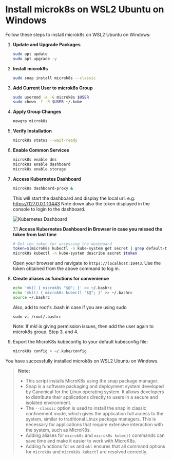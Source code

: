 # Install microk8s on WSL2 Ubuntu on Windows

Follow these steps to install microk8s on WSL2 Ubuntu on Windows:

1. **Update and Upgrade Packages**
    ```bash
    sudo apt update
    sudo apt upgrade -y
    ```

2. **Install microk8s**
    ```bash
    sudo snap install microk8s --classic
    ```

3. **Add Current User to microk8s Group**
    ```bash
    sudo usermod -a -G microk8s $USER
    sudo chown -f -R $USER ~/.kube
    ```

4. **Apply Group Changes**
    ```bash
    newgrp microk8s
    ```

5. **Verify Installation**
    ```bash
    microk8s status --wait-ready
    ```

6. **Enable Common Services**
    ```bash
    microk8s enable dns 
    microk8s enable dashboard 
    microk8s enable storage
    ```
    

7. **Access Kubernetes Dashboard**
    ```bash
    microk8s dashboard-proxy &
    ```
    This will start the dashboard and display the local url. 
    e.g. https://127.0.0.1:10443
    Note down also the token displayed in the console to login to the dashboard. 

    ![Kubernetes Dashboard](./../images/microk8s-dashboard.png)

    
    7.1 **Access Kubernetes Dashboard in Browser in case you missed the token from last time**

    ```bash
    # Get the token for accessing the dashboard
    token=$(microk8s kubectl -n kube-system get secret | grep default-token | cut -d " " -f1)
    microk8s kubectl -n kube-system describe secret $token
    ```

    Open your browser and navigate to `https://localhost:10443`. Use the token obtained from the above command to log in.


8. **Create aliases as functions for convenience**
    ```bash
    echo 'mk() { microk8s "$@"; }' >> ~/.bashrc
    echo 'mkl() { microk8s kubectl "$@"; }' >> ~/.bashrc
    source ~/.bashrc
    ```
    Also, add to root's .bash in case if you are using sudo
    ```
    sudo vi /root/.bashrc 
    ```
    Note: If mkl is giving permission issues, then add the user again to microk8s group. Step 3. and 4.

9. Export the MicroK8s kubeconfig to your default kubeconfig file:
    ```bash
    microk8s config > ~/.kube/config
    ```

You have successfully installed microk8s on WSL2 Ubuntu on Windows.

> **Note:**
> - This script installs MicroK8s using the snap package manager.
> - Snap is a software packaging and deployment system developed by Canonical for the Linux operating system. It allows developers to distribute their applications directly to users in a secure and isolated environment.
> - The `--classic` option is used to install the snap in classic confinement mode, which gives the application full access to the system, similar to traditional Linux package managers. This is necessary for applications that require extensive interaction with the system, such as MicroK8s.
> - Adding aliases for `microk8s` and `microk8s kubectl` commands can save time and make it easier to work with MicroK8s.
> - Adding functions for `mk` and `mkl` ensures that all command options for `microk8s` and `microk8s kubectl` are resolved correctly.


